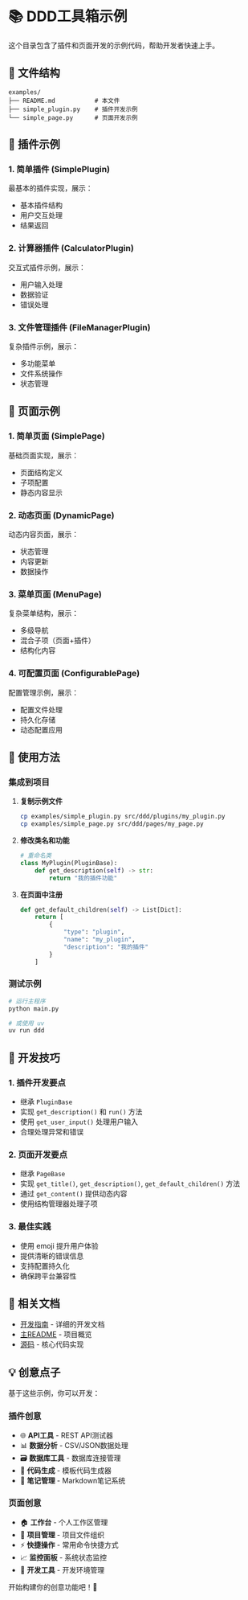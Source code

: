 # 📚 DDD工具箱示例

这个目录包含了插件和页面开发的示例代码，帮助开发者快速上手。

## 📁 文件结构

```
examples/
├── README.md           # 本文件
├── simple_plugin.py    # 插件开发示例
└── simple_page.py      # 页面开发示例
```

## 🔌 插件示例

### 1. 简单插件 (SimplePlugin)
最基本的插件实现，展示：
- 基本插件结构
- 用户交互处理
- 结果返回

### 2. 计算器插件 (CalculatorPlugin)
交互式插件示例，展示：
- 用户输入处理
- 数据验证
- 错误处理

### 3. 文件管理插件 (FileManagerPlugin)
复杂插件示例，展示：
- 多功能菜单
- 文件系统操作
- 状态管理

## 📄 页面示例

### 1. 简单页面 (SimplePage)
基础页面实现，展示：
- 页面结构定义
- 子项配置
- 静态内容显示

### 2. 动态页面 (DynamicPage)
动态内容页面，展示：
- 状态管理
- 内容更新
- 数据操作

### 3. 菜单页面 (MenuPage)
复杂菜单结构，展示：
- 多级导航
- 混合子项（页面+插件）
- 结构化内容

### 4. 可配置页面 (ConfigurablePage)
配置管理示例，展示：
- 配置文件处理
- 持久化存储
- 动态配置应用

## 🚀 使用方法

### 集成到项目

1. **复制示例文件**
   ```bash
   cp examples/simple_plugin.py src/ddd/plugins/my_plugin.py
   cp examples/simple_page.py src/ddd/pages/my_page.py
   ```

2. **修改类名和功能**
   ```python
   # 重命名类
   class MyPlugin(PluginBase):
       def get_description(self) -> str:
           return "我的插件功能"
   ```

3. **在页面中注册**
   ```python
   def get_default_children(self) -> List[Dict]:
       return [
           {
               "type": "plugin",
               "name": "my_plugin",
               "description": "我的插件"
           }
       ]
   ```

### 测试示例

```bash
# 运行主程序
python main.py

# 或使用 uv
uv run ddd
```

## 🎯 开发技巧

### 1. 插件开发要点
- 继承 `PluginBase`
- 实现 `get_description()` 和 `run()` 方法
- 使用 `get_user_input()` 处理用户输入
- 合理处理异常和错误

### 2. 页面开发要点
- 继承 `PageBase` 
- 实现 `get_title()`, `get_description()`, `get_default_children()` 方法
- 通过 `get_content()` 提供动态内容
- 使用结构管理器处理子项

### 3. 最佳实践
- 使用 emoji 提升用户体验
- 提供清晰的错误信息
- 支持配置持久化
- 确保跨平台兼容性

## 📖 相关文档

- [开发指南](../DEVELOPMENT.md) - 详细的开发文档
- [主README](../README.md) - 项目概览
- [源码](../src/ddd/) - 核心代码实现

## 💡 创意点子

基于这些示例，你可以开发：

### 插件创意
- 🌐 **API工具** - REST API测试器
- 📊 **数据分析** - CSV/JSON数据处理
- 🗃️ **数据库工具** - 数据库连接管理
- 🎨 **代码生成** - 模板代码生成器
- 📝 **笔记管理** - Markdown笔记系统

### 页面创意
- 🏠 **工作台** - 个人工作区管理
- 📂 **项目管理** - 项目文件组织
- ⚡ **快捷操作** - 常用命令快捷方式
- 📈 **监控面板** - 系统状态监控
- 🔧 **开发工具** - 开发环境管理

开始构建你的创意功能吧！🚀

